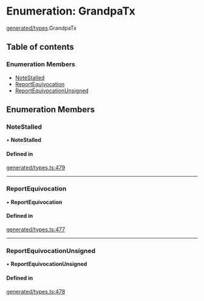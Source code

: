 # Enumeration: GrandpaTx

[generated/types](../wiki/generated.types).GrandpaTx

## Table of contents

### Enumeration Members

- [NoteStalled](../wiki/generated.types.GrandpaTx#notestalled)
- [ReportEquivocation](../wiki/generated.types.GrandpaTx#reportequivocation)
- [ReportEquivocationUnsigned](../wiki/generated.types.GrandpaTx#reportequivocationunsigned)

## Enumeration Members

### NoteStalled

• **NoteStalled**

#### Defined in

[generated/types.ts:479](https://github.com/PolymathNetwork/polymesh-sdk/blob/299ce247/src/generated/types.ts#L479)

___

### ReportEquivocation

• **ReportEquivocation**

#### Defined in

[generated/types.ts:477](https://github.com/PolymathNetwork/polymesh-sdk/blob/299ce247/src/generated/types.ts#L477)

___

### ReportEquivocationUnsigned

• **ReportEquivocationUnsigned**

#### Defined in

[generated/types.ts:478](https://github.com/PolymathNetwork/polymesh-sdk/blob/299ce247/src/generated/types.ts#L478)

